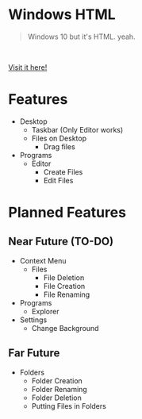 # Windows HTML
> Windows 10 but it's HTML. yeah.

<br>

[Visit it here!](https://ErikoX.github.io/Windows-HTML)

# Features
- Desktop
  - Taskbar (Only Editor works)
  - Files on Desktop
    - Drag files
- Programs
  - Editor
    - Create Files
    - Edit Files


# Planned Features
## Near Future (TO-DO)
- Context Menu
  - Files
    - File Deletion
    - File Creation
    - File Renaming
- Programs
  - Explorer
- Settings
  - Change Background


## Far Future
- Folders
  - Folder Creation
  - Folder Renaming
  - Folder Deletion
  - Putting Files in Folders
